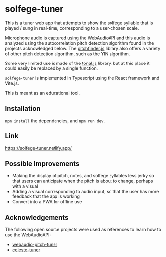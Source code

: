 # solfege-tuner
This is a tuner web app that attempts to show the solfege syllable that is played / sung in real-time, corresponding to a user-chosen scale.

Microphone audio is captured using the [WebAudioAPI](https://developer.mozilla.org/en-US/docs/Web/API/Web_Audio_API) and this audio is analyzed using the autocorrelation pitch detection algorithm found in the projects acknowledged below. The [pitchfinder.js](https://github.com/peterkhayes/pitchfinder) library also offers a variety of other pitch detection algorithm, such as the YIN algorithm. 

Some very limited use is made of the [tonal.js](https://github.com/tonaljs/tonal) library, but at this place it could easily be replaced by a single function.

`solfege-tuner` is implemented in Typescript using the React framework and Vite.js.

This is meant as an educational tool.

## Installation
`npm install` the dependencies, and `npm run dev`.

## Link
https://solfege-tuner.netlify.app/

## Possible Improvements
* Making the display of pitch, notes, and solfege syllables less jerky so that users can anticipate when the pitch is about to change, perhaps with a visual
* Adding a visual corresponding to audio input, so that the user has more feedback that the app is working
* Convert into a PWA for offline use

## Acknowledgements
The following open source projects were used as references to learn how to use the WebAudioAPI:
* [webaudio-pitch-tuner](https://github.com/dgvai/webaudio-pitch-tuner/blob/master/src/index.js)
* [celeste-tuner](https://github.com/pmoieni/celeste-tuner/blob/main/src/lib/Tuner.svelte)

